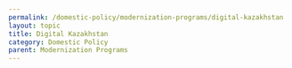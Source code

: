 ```yaml
---
permalink: /domestic-policy/modernization-programs/digital-kazakhstan
layout: topic
title: Digital Kazakhstan
category: Domestic Policy
parent: Modernization Programs
---
```


